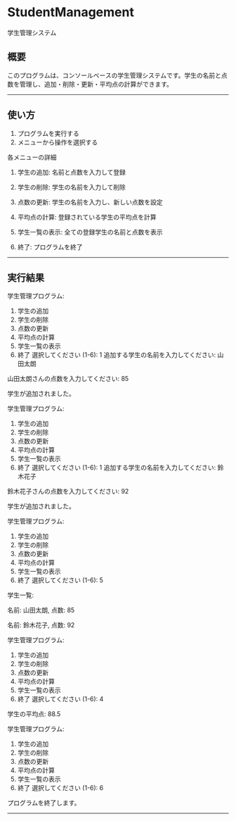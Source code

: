 # StudentManagement
学生管理システム

## 概要

このプログラムは、コンソールベースの学生管理システムです。学生の名前と点数を管理し、追加・削除・更新・平均点の計算ができます。

---

## 使い方
1. プログラムを実行する
2. メニューから操作を選択する

 各メニューの詳細

1. 学生の追加: 名前と点数を入力して登録

2. 学生の削除: 学生の名前を入力して削除

3. 点数の更新: 学生の名前を入力し、新しい点数を設定

4. 平均点の計算: 登録されている学生の平均点を計算

5. 学生一覧の表示: 全ての登録学生の名前と点数を表示

6. 終了: プログラムを終了

---

## 実行結果
学生管理プログラム:
1. 学生の追加
2. 学生の削除
3. 点数の更新
4. 平均点の計算
5. 学生一覧の表示
6. 終了
選択してください (1-6): 1
追加する学生の名前を入力してください: 山田太朗

山田太朗さんの点数を入力してください: 85

学生が追加されました。



学生管理プログラム:
1. 学生の追加
2. 学生の削除
3. 点数の更新
4. 平均点の計算
5. 学生一覧の表示
6. 終了
選択してください (1-6): 1
追加する学生の名前を入力してください: 鈴木花子

鈴木花子さんの点数を入力してください: 92

学生が追加されました。



学生管理プログラム:
1. 学生の追加
2. 学生の削除
3. 点数の更新
4. 平均点の計算
5. 学生一覧の表示
6. 終了
選択してください (1-6): 5

学生一覧:

名前: 山田太朗, 点数: 85

名前: 鈴木花子, 点数: 92



学生管理プログラム:
1. 学生の追加
2. 学生の削除
3. 点数の更新
4. 平均点の計算
5. 学生一覧の表示
6. 終了
選択してください (1-6): 4

学生の平均点: 88.5



学生管理プログラム:
1. 学生の追加
2. 学生の削除
3. 点数の更新
4. 平均点の計算
5. 学生一覧の表示
6. 終了
選択してください (1-6): 6

プログラムを終了します。

---
